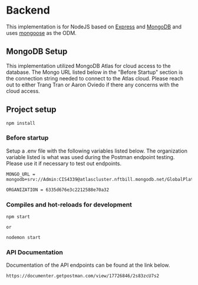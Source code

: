 # Backend

This implementation is for NodeJS based on [Express](https://expressjs.com/) and [MongoDB](https://www.mongodb.com/) and uses [mongoose](https://mongoosejs.com/) as the ODM.

## MongoDB Setup

This implementation utilized MongoDB Atlas for cloud access to the database. 
The Mongo URL listed below in the "Before Startup" section is the connection string needed to connect to the Atlas cloud. 
Please reach out to either Trang Tran or Aaron Oviedo if there any concerns with the cloud access. 


## Project setup
```
npm install
```

### Before startup 
Setup a .env file with the following variables listed below.
The organization variable listed is what was used during the Postman endpoint testing. 
Please use it if necessary to test out endpoints.

```
MONGO_URL = mongodb+srv://Admin:CIS4339@atlascluster.nftbill.mongodb.net/GlobalPlatform

ORGANIZATION = 6335d676e3c2212588e70a32
```

### Compiles and hot-reloads for development
```
npm start

or

nodemon start
```
### API Documentation
Documentation of the API endpoints can be found at the link below.
```
https://documenter.getpostman.com/view/17726846/2s83zcU7s2
```
